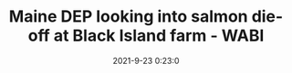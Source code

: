 ---
"title": "Maine DEP looking into salmon die-off at Black Island farm - WABI"
"date": "2021-9-23 0:23:0"
"feed_name": "GOOGLENEWSINDUSTRIAL"
"feed_website": "https://news.google.com/search?q=industrial%2Bincident&hl=en-US&gl=US&ceid=US:en"
"feed_rss": "https://news.google.com/rss/search?q=industrial%2Bincident&hl=en-US&gl=US&ceid=US:en"
"link": "https://www.wabi.tv/2021/09/23/maine-dep-looking-into-salmon-die-off-black-island-farm/"
"source": "{'href': 'https://www.wabi.tv', 'title': 'WABI'}"
"file": "_posts/2021-1-1-3494f8c629317c006804dc6e8f71e263f02ff163.md"
"accident": "1"
"drilling": "1"
"dead": "0"
"injured": "0"
"arrested": "0"
"where": "unknown site"
"causes": "unknown"
"place": "unknown place"
---
